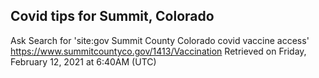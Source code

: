 ## Covid tips for Summit, Colorado

Ask Search for 'site:gov Summit County Colorado covid vaccine access'
https://www.summitcountyco.gov/1413/Vaccination
Retrieved on Friday, February 12, 2021 at 6:40AM (UTC)